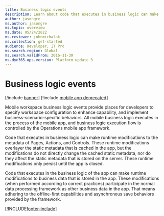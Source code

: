 ```yaml
---
title: Business logic events
description: Learn about code that executes in business logic can make runtime modifications to the metadata of Pages, Actions, and Controls.
author: jasongre
ms.author: jasongre
ms.topic: overview
ms.date: 05/24/2022
ms.reviewer: johnmichalak
ms.collection: get-started
audience: Developer, IT Pro
ms.search.region: Global
ms.search.validFrom: 2016-11-30
ms.dyn365.ops.version: Platform update 3
---
```


# Business logic events

[!include [banner](../../includes/banner.md)]
[!include [mobile app deprecated](../../includes/mobile-app-deprecation-banner.md)]

Mobile workspace business logic events provide places for developers to specify workspace configuration to enhance capability, and implement business-scenario-specific behaviors. All mobile business logic executes in the process of the mobile app, and business logic execution flow is controlled by the Operations mobile app framework. 

Code that executes in business logic can make runtime modifications to the metadata of Pages, Actions, and Controls. These runtime modifications overlayer the static metadata that is cached in the app, but the modifications do not directly change the cached static metadata, nor do they affect the static metadata that is stored on the server. These runtime modifications only persist until the app is closed. 

Code that executes in the business logic of the app can make runtime modifications to business data that is stored in the app. These modifications (when performed according to correct practices) participate in the normal data processing framework as other business data in the app. That means adhering to the offline-first capabilities and asynchronous save behaviors provided by the framework.



[!INCLUDE[footer-include](../../../../includes/footer-banner.md)]
